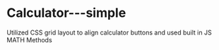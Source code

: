 # Calculator---simple
Utilized CSS grid layout to align calculator buttons and used built in JS MATH Methods
